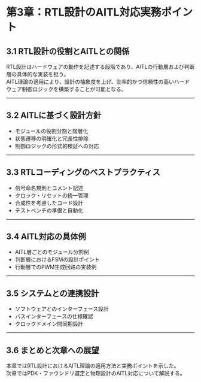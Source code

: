 # 第3章：RTL設計のAITL対応実務ポイント

## 3.1 RTL設計の役割とAITLとの関係

RTL設計はハードウェアの動作を記述する段階であり、AITLの行動層および判断層の具体的な実装を担う。  
AITL理論の適用により、設計の抽象度を上げ、効率的かつ信頼性の高いハードウェア制御ロジックを構築することが可能となる。

---

## 3.2 AITLに基づく設計方針

- モジュールの役割分割と階層化  
- 状態遷移の明確化と冗長性排除  
- 制御ロジックの形式的検証への対応

---

## 3.3 RTLコーディングのベストプラクティス

- 信号命名規則とコメント記述  
- クロック・リセットの統一管理  
- 合成性を考慮したコード設計  
- テストベンチの準備と自動化

---

## 3.4 AITL対応の具体例

- AITL層ごとのモジュール分割例  
- 判断層におけるFSMの設計ポイント  
- 行動層でのPWM生成回路の実装例

---

## 3.5 システムとの連携設計

- ソフトウェアとのインターフェース設計  
- バスインターフェースの仕様確認  
- クロックドメイン間同期設計

---

## 3.6 まとめと次章への展望

本章ではRTL設計におけるAITL理論の適用方法と実務ポイントを示した。  
次章ではPDK・ファウンドリ選定と物理設計のAITL対応について解説する。
